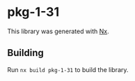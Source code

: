 # pkg-1-31

This library was generated with [Nx](https://nx.dev).

## Building

Run `nx build pkg-1-31` to build the library.
